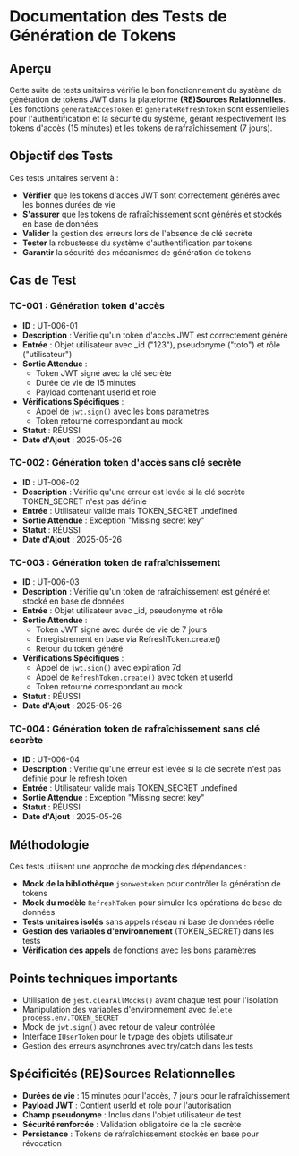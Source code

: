 # Documentation des Tests de Génération de Tokens

## Aperçu

Cette suite de tests unitaires vérifie le bon fonctionnement du système de génération de tokens JWT dans la plateforme **(RE)Sources Relationnelles**. Les fonctions `generateAccesToken` et `generateRefreshToken` sont essentielles pour l'authentification et la sécurité du système, gérant respectivement les tokens d'accès (15 minutes) et les tokens de rafraîchissement (7 jours).

## Objectif des Tests

Ces tests unitaires servent à :

- **Vérifier** que les tokens d'accès JWT sont correctement générés avec les bonnes durées de vie
- **S'assurer** que les tokens de rafraîchissement sont générés et stockés en base de données
- **Valider** la gestion des erreurs lors de l'absence de clé secrète
- **Tester** la robustesse du système d'authentification par tokens
- **Garantir** la sécurité des mécanismes de génération de tokens

## Cas de Test

### TC-001 : Génération token d'accès

- **ID** : UT-006-01
- **Description** : Vérifie qu'un token d'accès JWT est correctement généré
- **Entrée** : Objet utilisateur avec _id ("123"), pseudonyme ("toto") et rôle ("utilisateur")
- **Sortie Attendue** : 
  * Token JWT signé avec la clé secrète
  * Durée de vie de 15 minutes
  * Payload contenant userId et role
- **Vérifications Spécifiques** :
  * Appel de `jwt.sign()` avec les bons paramètres
  * Token retourné correspondant au mock
- **Statut** : RÉUSSI
- **Date d'Ajout** : 2025-05-26

### TC-002 : Génération token d'accès sans clé secrète

- **ID** : UT-006-02
- **Description** : Vérifie qu'une erreur est levée si la clé secrète TOKEN_SECRET n'est pas définie
- **Entrée** : Utilisateur valide mais TOKEN_SECRET undefined
- **Sortie Attendue** : Exception "Missing secret key"
- **Statut** : RÉUSSI
- **Date d'Ajout** : 2025-05-26

### TC-003 : Génération token de rafraîchissement

- **ID** : UT-006-03
- **Description** : Vérifie qu'un token de rafraîchissement est généré et stocké en base de données
- **Entrée** : Objet utilisateur avec _id, pseudonyme et rôle
- **Sortie Attendue** : 
  * Token JWT signé avec durée de vie de 7 jours
  * Enregistrement en base via RefreshToken.create()
  * Retour du token généré
- **Vérifications Spécifiques** :
  * Appel de `jwt.sign()` avec expiration 7d
  * Appel de `RefreshToken.create()` avec token et userId
  * Token retourné correspondant au mock
- **Statut** : RÉUSSI
- **Date d'Ajout** : 2025-05-26

### TC-004 : Génération token de rafraîchissement sans clé secrète

- **ID** : UT-006-04
- **Description** : Vérifie qu'une erreur est levée si la clé secrète n'est pas définie pour le refresh token
- **Entrée** : Utilisateur valide mais TOKEN_SECRET undefined
- **Sortie Attendue** : Exception "Missing secret key"
- **Statut** : RÉUSSI
- **Date d'Ajout** : 2025-05-26

## Méthodologie

Ces tests utilisent une approche de mocking des dépendances :

- **Mock de la bibliothèque** `jsonwebtoken` pour contrôler la génération de tokens
- **Mock du modèle** `RefreshToken` pour simuler les opérations de base de données
- **Tests unitaires isolés** sans appels réseau ni base de données réelle
- **Gestion des variables d'environnement** (TOKEN_SECRET) dans les tests
- **Vérification des appels** de fonctions avec les bons paramètres

## Points techniques importants

- Utilisation de `jest.clearAllMocks()` avant chaque test pour l'isolation
- Manipulation des variables d'environnement avec `delete process.env.TOKEN_SECRET`
- Mock de `jwt.sign()` avec retour de valeur contrôlée
- Interface `IUserToken` pour le typage des objets utilisateur
- Gestion des erreurs asynchrones avec try/catch dans les tests

## Spécificités (RE)Sources Relationnelles

- **Durées de vie** : 15 minutes pour l'accès, 7 jours pour le rafraîchissement
- **Payload JWT** : Contient userId et role pour l'autorisation
- **Champ pseudonyme** : Inclus dans l'objet utilisateur de test
- **Sécurité renforcée** : Validation obligatoire de la clé secrète
- **Persistance** : Tokens de rafraîchissement stockés en base pour révocation